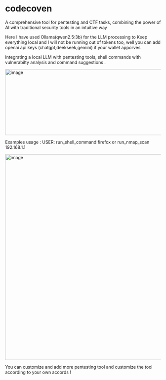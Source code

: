 # codecoven
A comprehensive tool for pentesting and CTF tasks, combining the power of AI with traditional security tools in an intuitive way

Here I have used Ollama(qwen2.5:3b) for the LLM processing to Keep everything local and I will not be running out of tokens too, well you can add openai api keys (chatgpt,deekseek,gemini) if your wallet apporves 

Integrating a local LLM with pentesting tools, shell commands with vulnerabilty analysis and command suggestions .

<img width="892" height="214" alt="image" src="https://github.com/user-attachments/assets/07138f78-fe2b-404c-86d9-98541e06f3ac" />

Examples usage : 
  USER: run_shell_command firefox or run_nmap_scan 192.168.1.1


<img width="1009" height="668" alt="image" src="https://github.com/user-attachments/assets/c9026e92-3bd0-409c-92c8-32d0fb1bf563" />


You can customize and add more pentesting tool and customize the tool according to your own accords ! 


